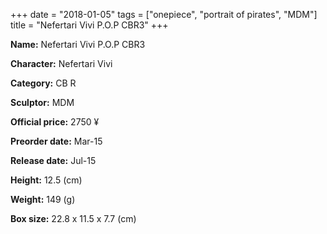 +++
date = "2018-01-05"
tags = ["onepiece", "portrait of pirates", "MDM"]
title = "Nefertari Vivi P.O.P CBR3"
+++

**Name:** Nefertari Vivi P.O.P CBR3

**Character:** Nefertari Vivi

**Category:** CB  R 

**Sculptor:** MDM

**Official price:** 2750 ¥

**Preorder date:** Mar-15

**Release date:** Jul-15

**Height:** 12.5 (cm)

**Weight:** 149 (g)

**Box size:** 22.8 x 11.5 x 7.7 (cm)


